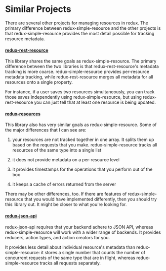 # Similar Projects

There are several other projects for managing resources in redux. The primary
difference between redux-simple-resource and the other projects is that
redux-simple-resource provides the most detail possible for tracking resource
metadata.

#### [redux-rest-resource](https://github.com/mgcrea/redux-rest-resource)

This library shares the same goals as redux-simple-resource. The primary
difference between the two libraries is that redux-rest-resource's metadata
tracking is more coarse. redux-simple-resource provides per-resource metadata
tracking, while redux-rest-resource merges all metadata for all resources onto a
single property.

For instance, if a user saves two resources simultaneously, you can track those
saves independently using redux-simple-resource, but using redux-rest-resource
you can just tell that at least one resource is being updated.

#### [redux-resources](https://github.com/travisbloom/redux-resources)

This library also has very similar goals as redux-simple-resource. Some of the
major differences that I can see are:

1. your resources are not tracked together in one array. It splits them up based
on the requests that you make. redux-simple-resource tracks all resources of the
same type into a single list

1. it does not provide metadata on a per-resource level
1. it provides timestamps for the operations that you perform out of the box
1. it keeps a cache of errors returned from the server

There may be other differences, too. If there are features of
redux-simple-resource that you would have implemented differently, then you
should try this library out. It might be closer to what you're looking for.

#### [redux-json-api](https://github.com/dixieio/redux-json-api)

redux-json-api requires that your backend adhere to JSON API, whereas
redux-simple-resource will work with a wider range of backends. It provides
reducers, action types, and action creators for you.

It provides less detail about individual resource's metadata than
redux-simple-resource: it stores a single number that counts the number of
concurrent requests of the same type that are in flight, whereas
redux-simple-resource tracks all requests separately.
